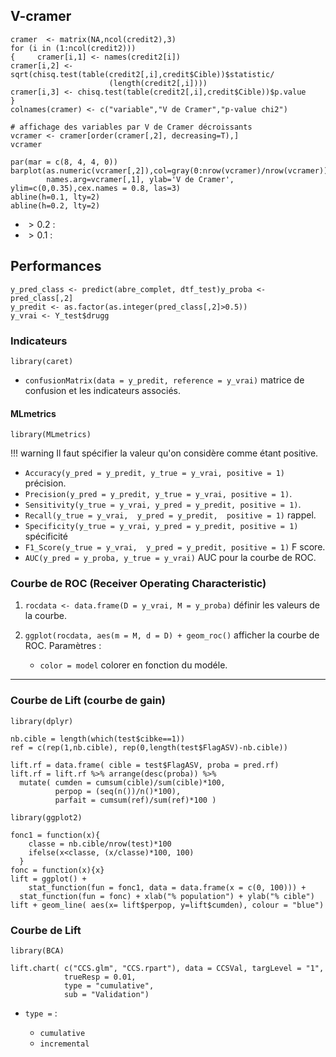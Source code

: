 ## V-cramer

```
cramer  <- matrix(NA,ncol(credit2),3)
for (i in (1:ncol(credit2)))
{     cramer[i,1] <- names(credit2[i])
cramer[i,2] <- sqrt(chisq.test(table(credit2[,i],credit$Cible))$statistic/
                      (length(credit2[,i])))
cramer[i,3] <- chisq.test(table(credit2[,i],credit$Cible))$p.value
}
colnames(cramer) <- c("variable","V de Cramer","p-value chi2")

# affichage des variables par V de Cramer décroissants
vcramer <- cramer[order(cramer[,2], decreasing=T),]
vcramer

par(mar = c(8, 4, 4, 0))
barplot(as.numeric(vcramer[,2]),col=gray(0:nrow(vcramer)/nrow(vcramer)),
        names.arg=vcramer[,1], ylab='V de Cramer', ylim=c(0,0.35),cex.names = 0.8, las=3)
abline(h=0.1, lty=2)
abline(h=0.2, lty=2)
```

* $\gt 0.2$ :
* $\gt 0.1$ :

## Performances

```
y_pred_class <- predict(abre_complet, dtf_test)y_proba <- pred_class[,2]
y_predit <- as.factor(as.integer(pred_class[,2]>0.5))
y_vrai <- Y_test$drugg
```

### Indicateurs

`library(caret)`

* `confusionMatrix(data = y_predit, reference = y_vrai)` matrice de confusion et les indicateurs associés.

#### MLmetrics

`library(MLmetrics)`

!!! warning 
	Il faut spécifier la valeur qu'on considère comme étant positive.
 
* `Accuracy(y_pred = y_predit, y_true = y_vrai, positive = 1)` précision.
* `Precision(y_pred = y_predit, y_true = y_vrai, positive = 1)`.
* `Sensitivity(y_true = y_vrai, y_pred = y_predit, positive = 1)`.
* `Recall(y_true = y_vrai,  y_pred = y_predit,  positive = 1)` rappel.
* `Specificity(y_true = y_vrai, y_pred = y_predit, positive = 1)` spécificité
* `F1_Score(y_true = y_vrai,  y_pred = y_predit, positive = 1)` F score.
* `AUC(y_pred = y_proba, y_true = y_vrai)` AUC pour la courbe de ROC.

### Courbe de ROC (Receiver Operating Characteristic)

1. `rocdata <- data.frame(D = y_vrai, M = y_proba)` définir les valeurs de la courbe.
2. `ggplot(rocdata, aes(m = M, d = D) + geom_roc()` afficher la courbe de ROC. Paramètres :

	* `color = model` colorer en fonction du modéle.

------------------------------

### Courbe de Lift (courbe de gain)

```
library(dplyr)

nb.cible = length(which(test$cibke==1))
ref = c(rep(1,nb.cible), rep(0,length(test$FlagASV)-nb.cible))

lift.rf = data.frame( cible = test$FlagASV, proba = pred.rf)
lift.rf = lift.rf %>% arrange(desc(proba)) %>%
  mutate( cumden = cumsum(cible)/sum(cible)*100,
          perpop = (seq(n())/n()*100),
          parfait = cumsum(ref)/sum(ref)*100 )
```

```
library(ggplot2)

fonc1 = function(x){
    classe = nb.cible/nrow(test)*100
    ifelse(x<classe, (x/classe)*100, 100)
  }
fonc = function(x){x}
lift = ggplot() + 
	stat_function(fun = fonc1, data = data.frame(x = c(0, 100))) +
  stat_function(fun = fonc) + xlab("% population") + ylab("% cible")
lift + geom_line( aes(x= lift$perpop, y=lift$cumden), colour = "blue")
```

### Courbe de Lift

`library(BCA)`

```
lift.chart( c("CCS.glm", "CCS.rpart"), data = CCSVal, targLevel = "1", 
            trueResp = 0.01,
            type = "cumulative",
            sub = "Validation")
```

* `type =` : 

    * `cumulative`
    * `incremental` 
